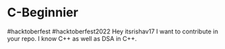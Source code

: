 # C-Beginnier
#hacktoberfest #hacktoberfest2022
Hey itsrishav17
I want to contribute in your repo. I know C++ as well as DSA in C++.
